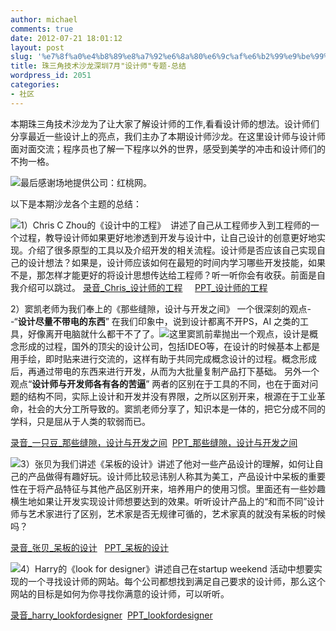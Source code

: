 ```yaml
---
author: michael
comments: true
date: 2012-07-21 18:01:12
layout: post
slug: '%e7%8f%a0%e4%b8%89%e8%a7%92%e6%8a%80%e6%9c%af%e6%b2%99%e9%be%99%e6%b7%b1%e5%9c%b37%e6%9c%88%e8%ae%be%e8%ae%a1%e5%b8%88%e4%b8%93%e9%a2%98-%e6%80%bb%e7%bb%93'
title: 珠三角技术沙龙深圳7月"设计师"专题-总结
wordpress_id: 2051
categories:
- 社区
---
```


本期珠三角技术沙龙为了让大家了解设计师的工作,看看设计师的想法。设计师们分享最近一些设计上的亮点，我们主办了本期设计师沙龙。在这里设计师与设计师面对面交流；程序员也了解一下程序以外的世界，感受到美学的冲击和设计师们的不拘一格。

[![](http://techparty-media.qiniudn.com/2012/07/viewfile_023.jpg)](http://techparty-media.qiniudn.com/2012/07/viewfile_023.jpg)最后感谢场地提供公司：红桃网。

以下是本期沙龙各个主题的总结：

[![](http://techparty-media.qiniudn.com/2012/07/IMG_1754-300x223.jpg)](http://techparty-media.qiniudn.com/2012/07/IMG_1754.jpg)1）Chris C Zhou的《设计中的工程》  讲述了自己从工程师步入到工程师的一个过程，教导设计师如果更好地渗透到开发与设计中，让自己设计的创意更好地实现。介绍了很多原型的工具以及介绍开发的相关流程。设计师是否应该自己实现自己的设计想法？如果是，设计师应该如何在最短的时间内学习哪些开发技能，如果不是，那怎样才能更好的将设计思想传达给工程师？听一听你会有收获。前面是自我介绍可以跳过。
[录音_Chris_设计师的工程](http://techparty-media.qiniudn.com/2012/07/1.介绍_chris_设计师的工程.mp3)     [PPT_设计师的工程](http://techparty-media.qiniudn.com/2012/07/设计师的工程.ppt)

2）窦凯老师为我们奉上的《那些缝隙，设计与开发之间》
一个很深刻的观点--“**设计尽量不带电的东西**”
在我们印象中，说到设计都离不开PS，AI 之类的工具，好像离开电脑就什么都干不了了。[![](http://techparty-media.qiniudn.com/2012/07/IMG_1756-300x223.jpg)](http://techparty-media.qiniudn.com/2012/07/IMG_1756.jpg)这里窦凯前辈抛出一个观点，设计是概念形成的过程，国外的顶尖的设计公司，包括IDEO等，在设计的时候基本上都是用手绘，即时贴来进行交流的，这样有助于共同完成概念设计的过程。概念形成后，再通过带电的东西来进行开发，从而为大批量复制产品打下基础。
另外一个观点“**设计师与开发师各有各的苦逼**”
两者的区别在于工具的不同，也在于面对问题的结构不同，实际上设计和开发并没有界限，之所以区别开来，根源在于工业革命，社会的大分工所导致的。窦凯老师分享了，知识本是一体的，把它分成不同的学科，只是屈从于人类的软弱而已。

[录音_一只豆_那些缝隙，设计与开发之间](http://techparty-media.qiniudn.com/2012/07/2.一只豆_那些缝隙，设计与开发之间.mp3)  [PPT_那些缝隙，设计与开发之间](http://techparty-media.qiniudn.com/2012/07/那些缝隙，设计与开发之间1.pdf)

[![](http://techparty-media.qiniudn.com/2012/07/IMG_1766-300x223.jpg)](http://techparty-media.qiniudn.com/2012/07/IMG_1766.jpg)3）张贝为我们讲述《呆板的设计》讲述了他对一些产品设计的理解，如何让自己的产品做得有趣好玩。设计师比较忌讳别人称其为美工，产品设计中呆板的重要性在于将产品特征与其他产品区别开来，培养用户的使用习惯。里面还有一些妙趣横生地如果让开发实现设计师想要达到的效果。听听设计产品上的“和而不同”设计师与艺术家进行了区别，艺术家是否无规律可循的，艺术家真的就没有呆板的时候吗？

[录音_张贝_呆板的设计](http://techparty-media.qiniudn.com/2012/07/3.张贝_呆板的设计.mp3)   [PPT_呆板的设计](http://techparty-media.qiniudn.com/2012/07/呆板的设计.pptx)



[![](http://techparty-media.qiniudn.com/2012/07/IMG_1771-300x223.jpg)](http://techparty-media.qiniudn.com/2012/07/IMG_1771.jpg)4）Harry的《look for designer》讲述自己在startup weekend 活动中想要实现的一个寻找设计师的网站。每个公司都想找到满足自己要求的设计师，那么这个网站的目标是如何为你寻找你满意的设计师，可以听听。

[录音_harry_lookfordesigner](http://techparty-media.qiniudn.com/2012/07/4.harry_lookfordesigner.mp3)  [PPT_lookfordesigner](http://techparty-media.qiniudn.com/2012/07/lookfordesigner.pptx)


